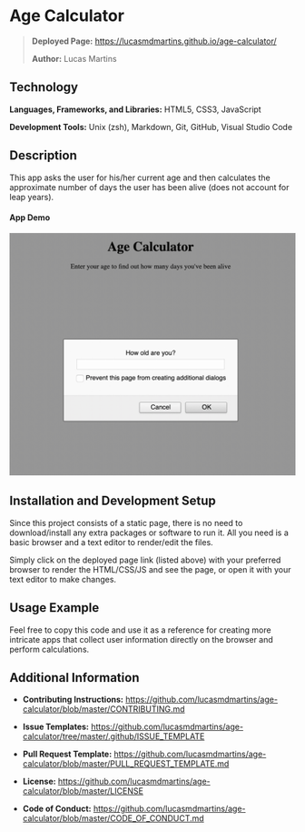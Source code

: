 # Age Calculator

> **Deployed Page:** <https://lucasmdmartins.github.io/age-calculator/>
>
> **Author:** Lucas Martins

## Technology

**Languages, Frameworks, and Libraries:** HTML5, CSS3, JavaScript
 
**Development Tools:** Unix (zsh), Markdown, Git, GitHub, Visual Studio Code

## Description

This app asks the user for his/her current age and then calculates the approximate number of days the user has been alive (does not account for leap years). 

#### App Demo

![App Demo Gif](readme-files/app-demo.gif)

## Installation and Development Setup

Since this project consists of a static page, there is no need to download/install any extra packages or software to run it. All you need is a basic browser and a text editor to render/edit the files.

Simply click on the deployed page link (listed above) with your preferred browser to render the HTML/CSS/JS and see the page, or open it with your text editor to make changes.

## Usage Example

Feel free to copy this code and use it as a reference for creating more intricate apps that collect user information directly on the browser and perform calculations.

## Additional Information

* **Contributing Instructions:** <https://github.com/lucasmdmartins/age-calculator/blob/master/CONTRIBUTING.md>

* **Issue Templates:** <https://github.com/lucasmdmartins/age-calculator/tree/master/.github/ISSUE_TEMPLATE>

* **Pull Request Template:** <https://github.com/lucasmdmartins/age-calculator/blob/master/PULL_REQUEST_TEMPLATE.md>

* **License:** <https://github.com/lucasmdmartins/age-calculator/blob/master/LICENSE>

* **Code of Conduct:** <https://github.com/lucasmdmartins/age-calculator/blob/master/CODE_OF_CONDUCT.md>
